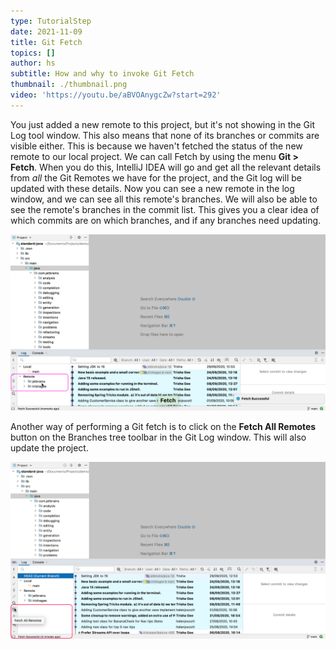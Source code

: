 ```yaml
---
type: TutorialStep
date: 2021-11-09
title: Git Fetch
topics: []
author: hs
subtitle: How and why to invoke Git Fetch
thumbnail: ./thumbnail.png
video: 'https://youtu.be/aBVOAnygcZw?start=292'
---
```


You just added a new remote to this project, but it's not showing in the Git Log tool window. This also means that none of its branches or commits are visible either. This is because we haven't fetched the status of the new remote to our local project. We can call Fetch by using the menu **Git > Fetch**. When you do this, IntelliJ IDEA will go and get all the relevant details from _all_ the Git Remotes we have for the project, and the Git log will be updated with these details. Now you can see a new remote in the log window, and we can see all this remote's branches. We will also be able to see the remote's branches in the commit list. This gives you a clear idea of which commits are on which branches, and if any branches need updating.

![Git Fetch Remotes in the Git Log Tool Window](git-fetch-remotes.png)

Another way of performing a Git fetch is to click on the **Fetch All Remotes** button on the Branches tree toolbar in the Git Log window. This will also update the project.

![Git Fetch All Remotes Button](fetch-all-remotes.png)
